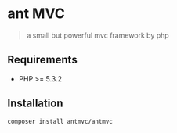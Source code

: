 # ant MVC

> a small but powerful mvc framework by php

## Requirements

- PHP >= 5.3.2

## Installation


```
composer install antmvc/antmvc
```

